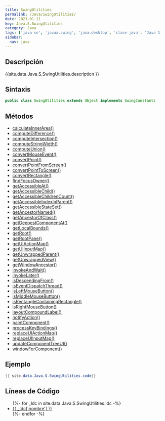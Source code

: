 ```yaml
---
title: SwingUtilities
permalink: /Java/SwingUtilities/
date: 2021-01-11
key: Java.S.SwingUtilities
category: Java
tags: ['java se', 'javax.swing', 'java.desktop', 'clase java', 'Java 1.2']
sidebar: 
  nav: java
---
```


## Descripción
{{site.data.Java.S.SwingUtilities.description }}

## Sintaxis
~~~java
public class SwingUtilities extends Object implements SwingConstants
~~~

## Métodos
* [calculateInnerArea()](/Java/SwingUtilities/calculateInnerArea)
* [computeDifference()](/Java/SwingUtilities/computeDifference)
* [computeIntersection()](/Java/SwingUtilities/computeIntersection)
* [computeStringWidth()](/Java/SwingUtilities/computeStringWidth)
* [computeUnion()](/Java/SwingUtilities/computeUnion)
* [convertMouseEvent()](/Java/SwingUtilities/convertMouseEvent)
* [convertPoint()](/Java/SwingUtilities/convertPoint)
* [convertPointFromScreen()](/Java/SwingUtilities/convertPointFromScreen)
* [convertPointToScreen()](/Java/SwingUtilities/convertPointToScreen)
* [convertRectangle()](/Java/SwingUtilities/convertRectangle)
* [findFocusOwner()](/Java/SwingUtilities/findFocusOwner)
* [getAccessibleAt()](/Java/SwingUtilities/getAccessibleAt)
* [getAccessibleChild()](/Java/SwingUtilities/getAccessibleChild)
* [getAccessibleChildrenCount()](/Java/SwingUtilities/getAccessibleChildrenCount)
* [getAccessibleIndexInParent()](/Java/SwingUtilities/getAccessibleIndexInParent)
* [getAccessibleStateSet()](/Java/SwingUtilities/getAccessibleStateSet)
* [getAncestorNamed()](/Java/SwingUtilities/getAncestorNamed)
* [getAncestorOfClass()](/Java/SwingUtilities/getAncestorOfClass)
* [getDeepestComponentAt()](/Java/SwingUtilities/getDeepestComponentAt)
* [getLocalBounds()](/Java/SwingUtilities/getLocalBounds)
* [getRoot()](/Java/SwingUtilities/getRoot)
* [getRootPane()](/Java/SwingUtilities/getRootPane)
* [getUIActionMap()](/Java/SwingUtilities/getUIActionMap)
* [getUIInputMap()](/Java/SwingUtilities/getUIInputMap)
* [getUnwrappedParent()](/Java/SwingUtilities/getUnwrappedParent)
* [getUnwrappedView()](/Java/SwingUtilities/getUnwrappedView)
* [getWindowAncestor()](/Java/SwingUtilities/getWindowAncestor)
* [invokeAndWait()](/Java/SwingUtilities/invokeAndWait)
* [invokeLater()](/Java/SwingUtilities/invokeLater)
* [isDescendingFrom()](/Java/SwingUtilities/isDescendingFrom)
* [isEventDispatchThread()](/Java/SwingUtilities/isEventDispatchThread)
* [isLeftMouseButton()](/Java/SwingUtilities/isLeftMouseButton)
* [isMiddleMouseButton()](/Java/SwingUtilities/isMiddleMouseButton)
* [isRectangleContainingRectangle()](/Java/SwingUtilities/isRectangleContainingRectangle)
* [isRightMouseButton()](/Java/SwingUtilities/isRightMouseButton)
* [layoutCompoundLabel()](/Java/SwingUtilities/layoutCompoundLabel)
* [notifyAction()](/Java/SwingUtilities/notifyAction)
* [paintComponent()](/Java/SwingUtilities/paintComponent)
* [processKeyBindings()](/Java/SwingUtilities/processKeyBindings)
* [replaceUIActionMap()](/Java/SwingUtilities/replaceUIActionMap)
* [replaceUIInputMap()](/Java/SwingUtilities/replaceUIInputMap)
* [updateComponentTreeUI()](/Java/SwingUtilities/updateComponentTreeUI)
* [windowForComponent()](/Java/SwingUtilities/windowForComponent)

## Ejemplo
~~~java
{{ site.data.Java.S.SwingUtilities.code}}
~~~

## Líneas de Código
<ul>
{%- for _ldc in site.data.Java.S.SwingUtilities.ldc -%}
   <li>
       <a href="{{_ldc['url'] }}">{{ _ldc['nombre'] }}</a>
   </li>
{%- endfor -%}
</ul>
